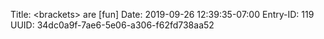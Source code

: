 Title: &lt;brackets&gt; are [fun]
Date: 2019-09-26 12:39:35-07:00
Entry-ID: 119
UUID: 34dc0a9f-7ae6-5e06-a306-f62fd738aa52


